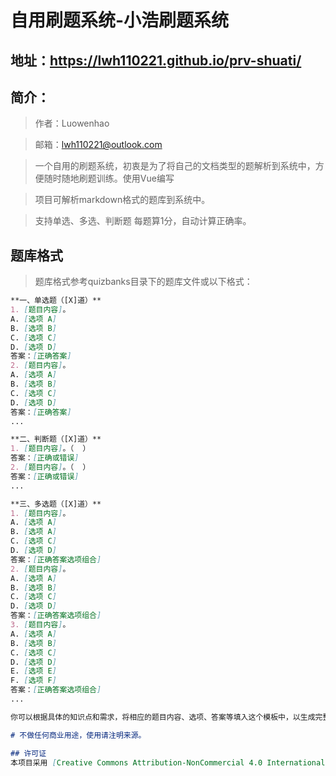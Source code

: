 # 自用刷题系统-小浩刷题系统
## 地址：https://lwh110221.github.io/prv-shuati/

## 简介：
> 作者：Luowenhao

> 邮箱：lwh110221@outlook.com

> 一个自用的刷题系统，初衷是为了将自己的文档类型的题解析到系统中，方便随时随地刷题训练。使用Vue编写

> 项目可解析markdown格式的题库到系统中。

> 支持单选、多选、判断题 每题算1分，自动计算正确率。

## 题库格式
> 题库格式参考quizbanks目录下的题库文件或以下格式：

```markdown
**一、单选题（[X]道）**
1. [题目内容]。
A. [选项 A]
B. [选项 B]
C. [选项 C]
D. [选项 D]
答案：[正确答案]
2. [题目内容]。
A. [选项 A]
B. [选项 B]
C. [选项 C]
D. [选项 D]
答案：[正确答案]
...

**二、判断题（[X]道）**
1. [题目内容]。（  ）
答案：[正确或错误]
2. [题目内容]。（  ）
答案：[正确或错误]
...

**三、多选题（[X]道）**
1. [题目内容]。
A. [选项 A]
B. [选项 A]
C. [选项 C]
D. [选项 D]
答案：[正确答案选项组合]
2. [题目内容]。
A. [选项 A]
B. [选项 B]
C. [选项 C]
D. [选项 D]
答案：[正确答案选项组合]
3. [题目内容]。
A. [选项 A]
B. [选项 B]
C. [选项 C]
D. [选项 D]
E. [选项 E]
F. [选项 F]
答案：[正确答案选项组合]
...

你可以根据具体的知识点和需求，将相应的题目内容、选项、答案等填入这个模板中，以生成完整的题库或练习题。-- 注意：多选题的答案需要用选项组合，例如：ABD。

# 不做任何商业用途，使用请注明来源。

## 许可证
本项目采用 [Creative Commons Attribution-NonCommercial 4.0 International License](https://creativecommons.org/licenses/by-nc/4.0/) 进行许可。版权所有 © 2024 luowenhao. 保留所有权利。
```
